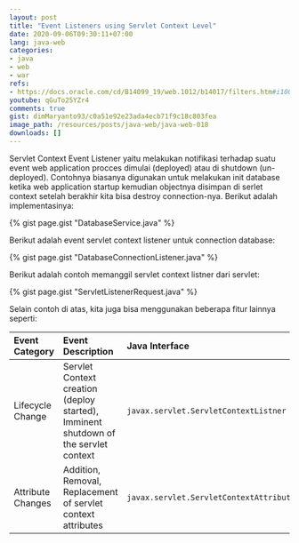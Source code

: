 ```yaml
---
layout: post
title: "Event Listeners using Servlet Context Level"
date: 2020-09-06T09:30:11+07:00
lang: java-web
categories:
- java
- web
- war
refs: 
- https://docs.oracle.com/cd/B14099_19/web.1012/b14017/filters.htm#i1000654
youtube: qGuTo25YZr4
comments: true
gist: dimMaryanto93/c0a51e92e23ada4ecb71f9c18c803fea
image_path: /resources/posts/java-web/java-web-018
downloads: []
---
```


Servlet Context Event Listener yaitu melakukan notifikasi terhadap suatu event web application procces dimulai (deployed) atau di shutdown (un-deployed). Contohnya biasanya digunakan untuk melakukan init database ketika web application startup kemudian objectnya disimpan di serlet context setelah berakhir kita bisa destroy connection-nya. Berikut adalah implementasinya:

{% gist page.gist "DatabaseService.java" %}

Berikut adalah event servlet context listener untuk connection database:

{% gist page.gist "DatabaseConnectionListener.java" %}

Berikut adalah contoh memanggil servlet context listner dari servlet:

{% gist page.gist "ServletListenerRequest.java" %}

Selain contoh di atas, kita juga bisa menggunakan beberapa fitur lainnya seperti:

| Event Category        | Event Description | Java Interface    |
| :---                  | :---              | :---              |
| Lifecycle Change      | Servlet Context creation (deploy started), Imminent shutdown of the servlet context | `javax.servlet.ServletContextListner` |
| Attribute Changes     | Addition, Removal, Replacement of servlet context attributes |  `javax.servlet.ServletContextAttributeListener` |